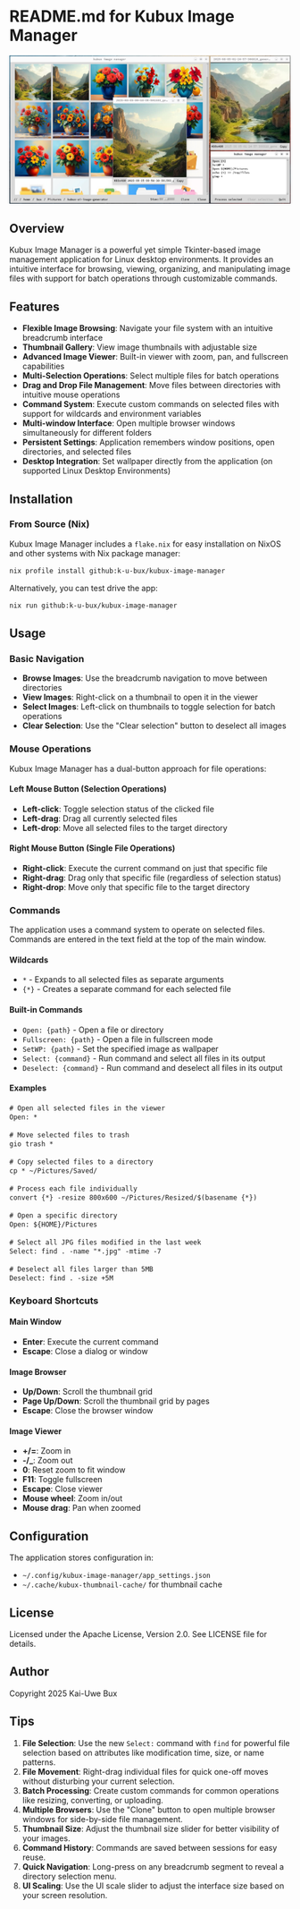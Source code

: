 # README.md for Kubux Image Manager

![Kubux Image Manager](screenshots/all-windows.png)

## Overview

Kubux Image Manager is a powerful yet simple Tkinter-based image management application for Linux desktop environments. It provides an intuitive interface for browsing, viewing, organizing, and manipulating image files with support for batch operations through customizable commands.

## Features

- **Flexible Image Browsing**: Navigate your file system with an intuitive breadcrumb interface
- **Thumbnail Gallery**: View image thumbnails with adjustable size
- **Advanced Image Viewer**: Built-in viewer with zoom, pan, and fullscreen capabilities
- **Multi-Selection Operations**: Select multiple files for batch operations
- **Drag and Drop File Management**: Move files between directories with intuitive mouse operations
- **Command System**: Execute custom commands on selected files with support for wildcards and environment variables
- **Multi-window Interface**: Open multiple browser windows simultaneously for different folders
- **Persistent Settings**: Application remembers window positions, open directories, and selected files
- **Desktop Integration**: Set wallpaper directly from the application (on supported Linux Desktop Environments)

## Installation

### From Source (Nix)

Kubux Image Manager includes a `flake.nix` for easy installation on NixOS and other systems with Nix package manager:

```bash
nix profile install github:k-u-bux/kubux-image-manager
```

Alternatively, you can test drive the app:

```bash
nix run github:k-u-bux/kubux-image-manager
```

## Usage

### Basic Navigation

- **Browse Images**: Use the breadcrumb navigation to move between directories
- **View Images**: Right-click on a thumbnail to open it in the viewer
- **Select Images**: Left-click on thumbnails to toggle selection for batch operations
- **Clear Selection**: Use the "Clear selection" button to deselect all images

### Mouse Operations

Kubux Image Manager has a dual-button approach for file operations:

#### Left Mouse Button (Selection Operations)
- **Left-click**: Toggle selection status of the clicked file
- **Left-drag**: Drag all currently selected files
- **Left-drop**: Move all selected files to the target directory

#### Right Mouse Button (Single File Operations)
- **Right-click**: Execute the current command on just that specific file
- **Right-drag**: Drag only that specific file (regardless of selection status)
- **Right-drop**: Move only that specific file to the target directory

### Commands

The application uses a command system to operate on selected files. Commands are entered in the text field at the top of the main window.

#### Wildcards

- `*` - Expands to all selected files as separate arguments
- `{*}` - Creates a separate command for each selected file

#### Built-in Commands

- `Open: {path}` - Open a file or directory
- `Fullscreen: {path}` - Open a file in fullscreen mode
- `SetWP: {path}` - Set the specified image as wallpaper
- `Select: {command}` - Run command and select all files in its output
- `Deselect: {command}` - Run command and deselect all files in its output

#### Examples

```
# Open all selected files in the viewer
Open: *

# Move selected files to trash
gio trash *

# Copy selected files to a directory
cp * ~/Pictures/Saved/

# Process each file individually
convert {*} -resize 800x600 ~/Pictures/Resized/$(basename {*})

# Open a specific directory
Open: ${HOME}/Pictures

# Select all JPG files modified in the last week
Select: find . -name "*.jpg" -mtime -7

# Deselect all files larger than 5MB
Deselect: find . -size +5M
```

### Keyboard Shortcuts

#### Main Window
- **Enter**: Execute the current command
- **Escape**: Close a dialog or window

#### Image Browser
- **Up/Down**: Scroll the thumbnail grid
- **Page Up/Down**: Scroll the thumbnail grid by pages
- **Escape**: Close the browser window

#### Image Viewer
- **+/=**: Zoom in
- **-/_**: Zoom out
- **0**: Reset zoom to fit window
- **F11**: Toggle fullscreen
- **Escape**: Close viewer
- **Mouse wheel**: Zoom in/out
- **Mouse drag**: Pan when zoomed

## Configuration

The application stores configuration in:
- `~/.config/kubux-image-manager/app_settings.json`
- `~/.cache/kubux-thumbnail-cache/` for thumbnail cache

## License

Licensed under the Apache License, Version 2.0. See LICENSE file for details.

## Author

Copyright 2025 Kai-Uwe Bux

## Tips

1. **File Selection**: Use the new `Select:` command with `find` for powerful file selection based on attributes like modification time, size, or name patterns.
2. **File Movement**: Right-drag individual files for quick one-off moves without disturbing your current selection.
3. **Batch Processing**: Create custom commands for common operations like resizing, converting, or uploading.
4. **Multiple Browsers**: Use the "Clone" button to open multiple browser windows for side-by-side file management.
5. **Thumbnail Size**: Adjust the thumbnail size slider for better visibility of your images.
6. **Command History**: Commands are saved between sessions for easy reuse.
7. **Quick Navigation**: Long-press on any breadcrumb segment to reveal a directory selection menu.
8. **UI Scaling**: Use the UI scale slider to adjust the interface size based on your screen resolution.
